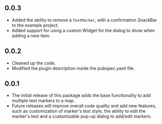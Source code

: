 ## 0.0.3

* Added the ability to remove a `TextMarker`, with a confirmation SnackBar to the example project.
* Added support for using a custom Widget for the dialog to show when adding a new item.

## 0.0.2

* Cleaned up the code.
* Modified the plugin description inside the pubspec.yaml file.

## 0.0.1

* The initial release of this package adds the base functionality to add multiple text markers to a map.
* Future releases will improve overall code quality and add new features, such as customization of marker's text style, the ability to edit the marker's text and a customizable pop-up dialog to add/edit markers.
